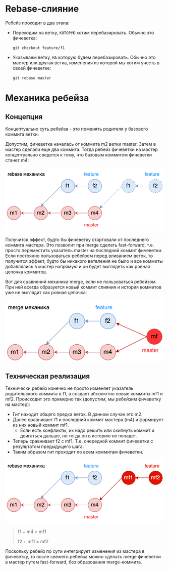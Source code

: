 # Rebase-слияние

Ребейз проходит в два этапа:

* Переходим на ветку, `КОТОРУЮ` хотим перебазировать. Обычно это фичеветка:

  ```
  git checkout feature/f1
  ```

* Указываем ветку, `НА` которую будем перебазировать. Обычно это мастер или другая ветка, изменения из которой мы хотим учесть в своей фичеветке:

  ```
  git rebase master
  ```

# Механика ребейза

## Концепция

Концептуально суть ребейза - это поменять родителя у базового коммита ветки.

Допустим, фичеветка началась от коммита m2 ветки master. Затем в мастер сделали еще два коммита. Тогда ребейз фичеветки на мастер концептуально сведется к тому, что базовым коммитом фичеветки станет m4:

![rebase-concept.drawio](img/rebase-concept.drawio.svg)

Получится эффект, будто бы фичеветку стартовали от последнего коммита мастера. Это позволит при merge сделать fast-forward, т.е. просто переместить указатель master на последний коммит фичеветки. Если постоянно пользоваться ребейзом перед вливанием веток, то получится эффект, будто бы никакого ветвления не было и все коммиты добавлялись в мастер напрямую и он будет выглядеть как ровная цепочка коммитов.

Вот для сравнений механика merge, если не пользоваться ребейзом. При ней всегда образуется новый коммит слияния и история коммитов уже не выглядит как ровная цепочка:

![merge-mechanics.drawio](img/merge-mechanics.drawio.svg)

## Техническая реализация

Технически ребейз конечно не просто изменяет указатель родительского коммита в f1, а создает абсолютно новые коммиты mf1 и mf2. Происходит это примерно так (допустим, мы ребейзим фичеветку на мастер):

* Гит находит общего предка веток. В данном случае это m2.
* Далее сравнивает f1 и последний коммит мастера (m4) и формирует из них новый коммит mf1.
  * Если есть конфликты, их надо решить или скипнуть коммит и двигаться дальше, но тогда он в историю не попадет.
* Теперь сравнивает f2 с mf1. Т.е. очередной коммит фичеветки с результатом предыдущего шага.
* Таким образом гит проходит по всем коммитам фичеветки.

![rebase-mechanics.drawio](img/rebase-mechanics.drawio.svg)

> f1 + m4 = mf1
>
> f2 + mf1 = mf2

Поскольку ребейз по сути интегрирует изменения из мастера в фичеветку, то после свежего ребейза можно сделать merge фичеветки в мастер путем fast-forward, без образования merge-коммита.